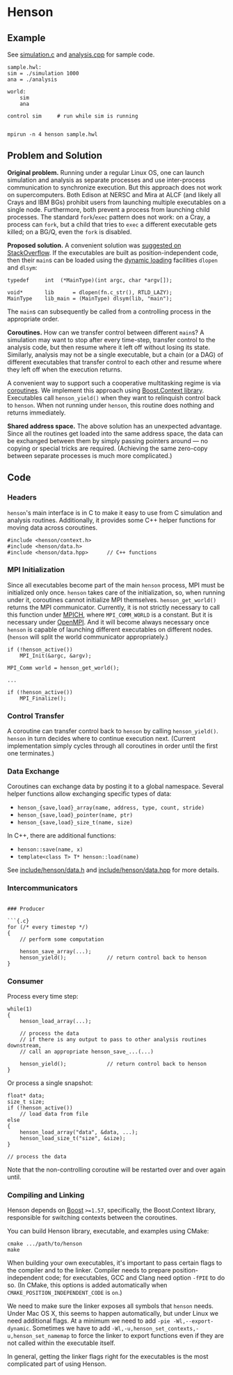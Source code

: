 # Henson


## Example

See [simulation.c](examples/simple/simulation.c) and [analysis.cpp](examples/simple/analysis.cpp) for sample code.

```
sample.hwl:
sim = ./simulation 1000
ana = ./analysis

world:
    sim
    ana

control sim     # run while sim is running


mpirun -n 4 henson sample.hwl
```

## Problem and Solution

**Original problem.**
Running under a regular Linux OS, one can launch simulation and analysis as
separate processes and use inter-process communication to synchronize execution.
But this approach does not work on supercomputers. Both Edison at NERSC and
Mira at ALCF (and likely all Crays and IBM BGs) prohibit users from launching
multiple executables on a single node.  Furthermore, both prevent a process from
launching child processes. The standard `fork`/`exec` pattern does not
work: on a Cray, a process can `fork`, but a child that tries to `exec` a
different executable gets killed; on a BG/Q, even the `fork` is disabled.

**Proposed solution.**
A convenient solution was [suggested on StackOverflow](http://stackoverflow.com/a/30036251/44738).
If the executables are built as position-independent code, then their `main`s
can be loaded using the [dynamic loading](https://en.wikipedia.org/wiki/Dynamic_loading) facilities `dlopen` and `dlsym`:

```{.cpp}
typedef     int  (*MainType)(int argc, char *argv[]);

void*       lib      = dlopen(fn.c_str(), RTLD_LAZY);
MainType    lib_main = (MainType) dlsym(lib, "main");
```

The `main`s can subsequently be called from a controlling process in the
appropriate order.

**Coroutines.**
How can we transfer control between different `main`s?
A simulation may want to stop after every time-step,
transfer control to the analysis code, but then resume where it left off
without losing its state. Similarly, analysis may not be a single executable,
but a chain (or a DAG) of different executables that transfer control to each
other and resume where they left off when the execution returns.

A convenient way to support such a cooperative multitasking regime is via
[coroutines](https://en.wikipedia.org/wiki/Coroutine).
We implement this approach using
[Boost.Context library](http://www.boost.org/doc/libs/1_58_0/libs/context/doc/html/index.html).
Executables call `henson_yield()` when they want to relinquish control back to
`henson`. When not running under `henson`, this
routine does nothing and returns immediately.

**Shared address space.**
The above solution has an unexpected advantage. Since all the routines get
loaded into the same address space, the data can be exchanged between them
by simply passing pointers around — no copying or special tricks are
required. (Achieving the same zero-copy between separate processes is much more
complicated.)


## Code

### Headers

`henson`'s main interface is in C to make it easy to use from C simulation and
analysis routines. Additionally, it provides some C++ helper functions for
moving data across coroutines.

```{.cpp}
#include <henson/context.h>
#include <henson/data.h>
#include <henson/data.hpp>      // C++ functions
```

### MPI Initialization

Since all executables become part of the main `henson` process, MPI must be
initialized only once. `henson` takes care of the initialization, so, when
running under it, coroutines cannot initialize MPI themselves.
`henson_get_world()` returns the MPI communicator. Currently, it is not
strictly necessary to call this function under [MPICH](http://www.mpich.org),
where `MPI_COMM_WORLD` is a constant. But it is necessary under
[OpenMPI](http://www.open-mpi.org). And it will become always necessary once `henson`
is capable of launching different executables on different nodes.
(`henson` will split the world communicator appropriately.)

```{.c}
if (!henson_active())
    MPI_Init(&argc, &argv);

MPI_Comm world = henson_get_world();

...

if (!henson_active())
    MPI_Finalize();
```

### Control Transfer

A coroutine can transfer control back to `henson` by calling `henson_yield()`.
`henson` in turn decides where to continue execution next. (Current
implementation simply cycles through all coroutines in order until the first
one terminates.)

### Data Exchange

Coroutines can exchange data by posting it to a global namespace. Several
helper functions allow exchanging specific types of data:

  * `henson_{save,load}_array(name, address, type, count, stride)`
  * `henson_{save,load}_pointer(name, ptr)`
  * `henson_{save,load}_size_t(name, size)`

In C++, there are additional functions:

  * `henson::save(name, x)`
  * `template<class T> T* henson::load(name)`

See [include/henson/data.h](include/henson/data.h) and
[include/henson/data.hpp](include/henson/data.hpp)
for more details.

### Intercommunicators


```{.cpp}

### Producer

```{.c}
for (/* every timestep */)
{
    // perform some computation

    henson_save_array(...);
    henson_yield();             // return control back to henson
}
```

### Consumer

Process every time step:
```{.c}
while(1)
{
    henson_load_array(...);

    // process the data
    // if there is any output to pass to other analysis routines downstream,
    // call an appropriate henson_save_...(...)

    henson_yield();             // return control back to henson
}

```

Or process a single snapshot:
```{.c}
float* data;
size_t size;
if (!henson_active())
    // load data from file
else
{
    henson_load_array("data", &data, ...);
    henson_load_size_t("size", &size);
}

// process the data
```
Note that the non-controlling coroutine will be restarted over and over again until.



### Compiling and Linking

Henson depends on [Boost](http://www.boost.org) `>=1.57`, specifically, the
Boost.Context library, responsible for switching contexts between the
coroutines.

You can build Henson library, executable, and examples using CMake:
```
cmake .../path/to/henson
make
```

When building your own executables, it's important to pass certain flags to the
compiler and to the linker. Compiler needs to prepare position-independent code;
for executables, GCC and Clang need option `-fPIE` to do so.
(In CMake, this options is added automatically when
`CMAKE_POSITION_INDEPENDENT_CODE` is `on`.)

We need to make sure the linker exposes all symbols that `henson` needs. Under
Mac OS X, this seems to happen automatically, but under Linux we need
additional flags. At a minimum we need to add `-pie -Wl,--export-dynamic`.
Sometimes we have to add `-Wl,-u,henson_set_contexts,-u,henson_set_namemap` to
force the linker to export functions even if they are not called within the
executable itself.

In general, getting the linker flags right for the executables is the most
complicated part of using Henson.
